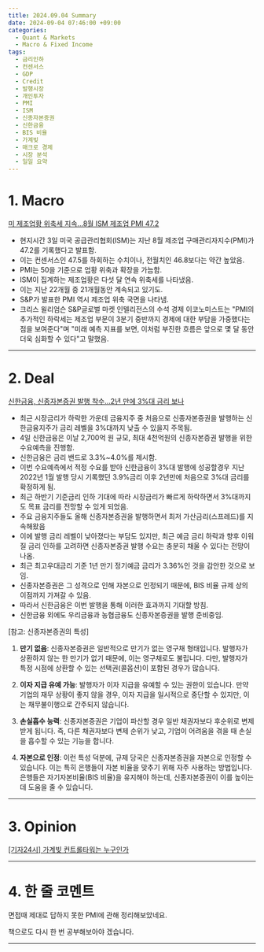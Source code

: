 ```yaml
---
title: 2024.09.04 Summary
date: 2024-09-04 07:46:00 +09:00
categories:
  - Quant & Markets
  - Macro & Fixed Income
tags:
  - 금리인하
  - 컨센서스
  - GDP
  - Credit
  - 발행시장
  - 개인투자
  - PMI
  - ISM
  - 신종자본증권
  - 신한금융
  - BIS 비율
  - 가계빚
  - 매크로 경제
  - 시장 분석
  - 일일 요약
---
```


# 1. Macro

[미 제조업황 위축세 지속...8월 ISM 제조업 PMI 47.2](https://news.einfomax.co.kr/news/articleView.html?idxno=4323727)

- 현지시간 3일 미국 공급관리협회(ISM)는 지난 8월 제조업 구매관리자지수(PMI)가 47.2를 기록했다고 발표함.
- 이는 컨센서스인 47.5를 하회하는 수치이나, 전월치인 46.8보다는 약간 높았음.
- PMI는 50을 기준으로 업황 위축과 확장을 가늠함.
- ISM이 집계하는 제조업황은 다섯 달 연속 위축세를 나타냈음.
- 이는 지난 22개월 중 21개월동안 계속되고 있기도.
- S&P가 발표한 PMI 역시 제조업 위축 국면을 나타냄.
- 크리스 윌리엄슨 S&P글로벌 마켓 인텔리전스의 수석 경제 이코노미스트는 "PMI의 추가적인 하락세는 제조업 부문이 3분기 중반까지 경제에 대한 부담을 가중했다는 점을 보여준다"며 "미래 예측 지표를 보면, 이처럼 부진한 흐름은 앞으로 몇 달 동안 더욱 심화할 수 있다"고 말했음.



---

# 2. Deal

[신한금융, 신종자본증권 발행 착수...2년 만에 3%대 금리 보나](https://news.einfomax.co.kr/news/articleView.html?idxno=4323744)

- 최근 시장금리가 하락한 가운데 금융지주 중 처음으로 신종자본증권을 발행하는 신한금융지주가 금리 레벨을 3%대까지 낮출 수 있을지 주목됨.
- 4일 신한금융은 이날 2,700억 원 규모, 최대 4천억원의 신종자본증권 발행을 위한 수요예측을 진행함.
- 신한금융은 금리 밴드로 3.3%~4.0%를 제시함.
- 이번 수요예측에서 적정 수요를 받아 신한금융이 3%대 발행에 성공할경우 지난 2022년 1월 발행 당시 기록했던 3.9%금리 이후 2년만에 처음으로 3%대 금리를 확정하게 됨.
- 최근 하반기 기준금리 인하 기대에 따라 시장금리가 빠르게 하락하면서 3%대까지도 목표 금리를 전망할 수 있게 되었음.
- 주요 금융지주들도 올해 신종자본증권을 발행하면서 최저 가산금리(스프레드)를 지속해왔음
- 이에 발행 금리 레벨이 낮아졌다는 부담도 있지만, 최근 예금 금리 하락과 향후 이워질 금리 인하를 고려하면 신종자본증권 발행 수요는 충분히 채울 수 있다는 전망이 나옴.
- 최근 최고우대금리 기준 1년 만기 정기예금 금리가 3.36%인 것을 감안한 것으로 보임.
- 신종자본증권은 그 성격으로 인해 자본으로 인정되기 때문에, BIS 비율 규제 상의 이점까지 가져갈 수 있음.
- 따라서 신한금융은 이번 발행을 통해 이러한 효과까지 기대할 방침.
- 신한금융 외에도 우리금융과 농협금융도 신종자본증권을 발행 준비중임.

[참고: 신종자본증권의 특성]

1. **만기 없음**: 신종자본증권은 일반적으로 만기가 없는 영구채 형태입니다. 발행자가 상환하지 않는 한 만기가 없기 때문에, 이는 영구채로도 불립니다. 다만, 발행자가 특정 시점에 상환할 수 있는 선택권(콜옵션)이 포함된 경우가 많습니다.

2. **이자 지급 유예 가능**: 발행자가 이자 지급을 유예할 수 있는 권한이 있습니다. 만약 기업의 재무 상황이 좋지 않을 경우, 이자 지급을 일시적으로 중단할 수 있지만, 이는 채무불이행으로 간주되지 않습니다.

3. **손실흡수 능력**: 신종자본증권은 기업이 파산할 경우 일반 채권자보다 후순위로 변제받게 됩니다. 즉, 다른 채권자보다 변제 순위가 낮고, 기업이 어려움을 겪을 때 손실을 흡수할 수 있는 기능을 합니다.

4. **자본으로 인정**: 이런 특성 덕분에, 규제 당국은 신종자본증권을 자본으로 인정할 수 있습니다. 이는 특히 은행들이 자본 비율을 맞추기 위해 자주 사용하는 방법입니다. 은행들은 자기자본비율(BIS 비율)을 유지해야 하는데, 신종자본증권이 이를 높이는 데 도움을 줄 수 있습니다.

---

# 3. Opinion

[[기자24시] 가계빚 컨트롤타워는 누구인가](https://www.mk.co.kr/news/journalist/11108708)

---

# 4. 한 줄 코멘트

면접때 제대로 답하지 못한 PMI에 관해 정리해보았네요.

책으로도 다시 한 번 공부해보아야 겠습니다.

---